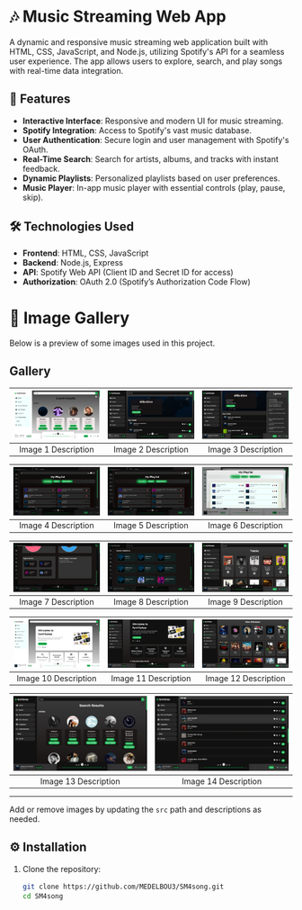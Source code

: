# 🎶 Music Streaming Web App

A dynamic and responsive music streaming web application built with HTML, CSS, JavaScript, and Node.js, utilizing Spotify's API for a seamless user experience. The app allows users to explore, search, and play songs with real-time data integration.

## 🚀 Features

- **Interactive Interface**: Responsive and modern UI for music streaming.
- **Spotify Integration**: Access to Spotify's vast music database.
- **User Authentication**: Secure login and user management with Spotify's OAuth.
- **Real-Time Search**: Search for artists, albums, and tracks with instant feedback.
- **Dynamic Playlists**: Personalized playlists based on user preferences.
- **Music Player**: In-app music player with essential controls (play, pause, skip).

## 🛠️ Technologies Used

- **Frontend**: HTML, CSS, JavaScript
- **Backend**: Node.js, Express
- **API**: Spotify Web API (Client ID and Secret ID for access)
- **Authorization**: OAuth 2.0 (Spotify’s Authorization Code Flow)

# 📸 Image Gallery

Below is a preview of some images used in this project.

## Gallery

| ![Image 1](src/image1.jpeg) | ![Image 2](src/image2.jpeg) | ![Image 3](src/image3.jpeg) |
|:---------------------------:|:---------------------------:|:---------------------------:|
| Image 1 Description         | Image 2 Description         | Image 3 Description         |

| ![Image 4](src/image4.jpeg) | ![Image 5](src/image5.jpeg) | ![Image 6](src/image6.jpeg) |
|:---------------------------:|:---------------------------:|:---------------------------:|
| Image 4 Description         | Image 5 Description         | Image 6 Description         |

| ![Image 7](src/image7.jpeg) | ![Image 8](src/image8.jpeg) | ![Image 9](src/image9.jpeg) |
|:---------------------------:|:---------------------------:|:---------------------------:|
| Image 7 Description         | Image 8 Description         | Image 9 Description         |

| ![Image 10](src/image10.jpeg) | ![Image 11](src/image11.jpeg) | ![Image 12](src/image12.jpeg) |
|:---------------------------:|:---------------------------:|:---------------------------:|
| Image 10 Description         | Image 11 Description         | Image 12 Description         |

| ![Image 13](src/image13.jpeg) | ![Image 14](src/image14.jpeg) |
|:---------------------------:|:---------------------------:|
| Image 13 Description         | Image 14 Description         |
---

Add or remove images by updating the `src` path and descriptions as needed.

## ⚙️ Installation

1. Clone the repository:
   ```bash
   git clone https://github.com/MEDELBOU3/SM4song.git
   cd SM4song
